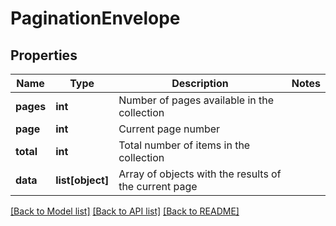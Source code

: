# PaginationEnvelope

## Properties
Name | Type | Description | Notes
------------ | ------------- | ------------- | -------------
**pages** | **int** | Number of pages available in the collection | 
**page** | **int** | Current page number | 
**total** | **int** | Total number of items in the collection | 
**data** | **list[object]** | Array of objects with the results of the current page | 

[[Back to Model list]](../README.md#documentation-for-models) [[Back to API list]](../README.md#documentation-for-api-endpoints) [[Back to README]](../README.md)


